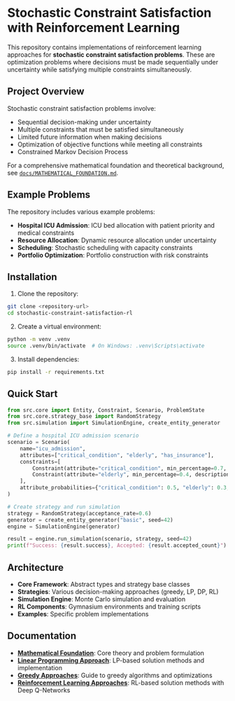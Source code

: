 # Stochastic Constraint Satisfaction with Reinforcement Learning

This repository contains implementations of reinforcement learning approaches for **stochastic constraint satisfaction problems**. These are optimization problems where decisions must be made sequentially under uncertainty while satisfying multiple constraints simultaneously.

## Project Overview

Stochastic constraint satisfaction problems involve:
- Sequential decision-making under uncertainty
- Multiple constraints that must be satisfied simultaneously
- Limited future information when making decisions
- Optimization of objective functions while meeting all constraints
- Constrained Markov Decision Process

For a comprehensive mathematical foundation and theoretical background, see [`docs/MATHEMATICAL_FOUNDATION.md`](docs/MATHEMATICAL_FOUNDATION.md).

## Example Problems

The repository includes various example problems:
- **Hospital ICU Admission**: ICU bed allocation with patient priority and medical constraints
- **Resource Allocation**: Dynamic resource allocation under uncertainty
- **Scheduling**: Stochastic scheduling with capacity constraints
- **Portfolio Optimization**: Portfolio construction with risk constraints

## Installation

1. Clone the repository:
```bash
git clone <repository-url>
cd stochastic-constraint-satisfaction-rl
```

2. Create a virtual environment:
```bash
python -m venv .venv
source .venv/bin/activate  # On Windows: .venv\Scripts\activate
```

3. Install dependencies:
```bash
pip install -r requirements.txt
```

## Quick Start

```python
from src.core import Entity, Constraint, Scenario, ProblemState
from src.core.strategy_base import RandomStrategy
from src.simulation import SimulationEngine, create_entity_generator

# Define a hospital ICU admission scenario
scenario = Scenario(
    name="icu_admission",
    attributes=["critical_condition", "elderly", "has_insurance"],
    constraints=[
        Constraint(attribute="critical_condition", min_percentage=0.7, description="70% critical patients"),
        Constraint(attribute="elderly", min_percentage=0.4, description="40% elderly patients"),
    ],
    attribute_probabilities={"critical_condition": 0.5, "elderly": 0.3, "has_insurance": 0.8}
)

# Create strategy and run simulation
strategy = RandomStrategy(acceptance_rate=0.6)
generator = create_entity_generator("basic", seed=42)
engine = SimulationEngine(generator)

result = engine.run_simulation(scenario, strategy, seed=42)
print(f"Success: {result.success}, Accepted: {result.accepted_count}")
```

## Architecture

- **Core Framework**: Abstract types and strategy base classes
- **Strategies**: Various decision-making approaches (greedy, LP, DP, RL)
- **Simulation Engine**: Monte Carlo simulation and evaluation
- **RL Components**: Gymnasium environments and training scripts
- **Examples**: Specific problem implementations

## Documentation

- **[Mathematical Foundation](docs/MATHEMATICAL_FOUNDATION.md)**: Core theory and problem formulation
- **[Linear Programming Approach](docs/LINEAR_PROGRAMMING.md)**: LP-based solution methods and implementation
- **[Greedy Approaches](docs/GREEDY_APPROACHES.md)**: Guide to greedy algorithms and optimizations
- **[Reinforcement Learning Approaches](docs/REINFORCEMENT_LEARNING.md)**: RL-based solution methods with Deep Q-Networks

